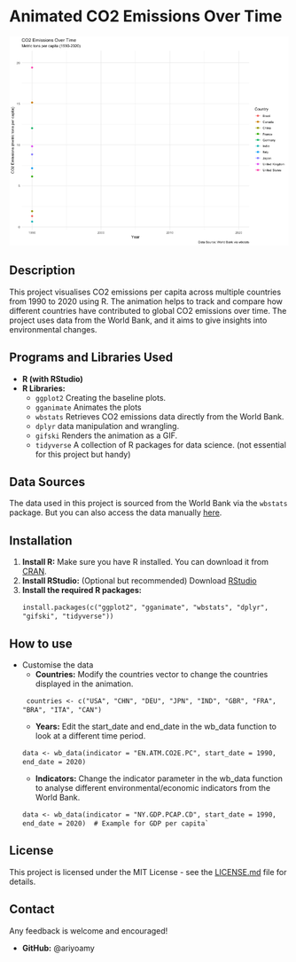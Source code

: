 # Animated CO2 Emissions Over Time
![Animated CO2 Emissions](animated_co2_emissions.gif)


## Description
This project visualises CO2 emissions per capita across multiple countries from 1990 to 2020 using R. The animation helps to track and compare how different countries have contributed to global CO2 emissions over time. The project uses data from the World Bank, and it aims to give insights into environmental changes.

## Programs and Libraries Used
- **R (with RStudio)**
- **R Libraries:**
  - `ggplot2` Creating the baseline plots.
  - `gganimate` Animates the plots 
  - `wbstats` Retrieves CO2 emissions data directly from the World Bank.
  - `dplyr` data manipulation and wrangling.
  - `gifski` Renders the animation as a GIF.
  - `tidyverse` A collection of R packages for data science. (not essential for this project but handy)

## Data Sources
The data used in this project is sourced from the World Bank via the `wbstats` package. But you can also access the data manually [here](https://data.worldbank.org/).

## Installation
1. **Install R:** Make sure you have R installed. You can download it from [CRAN](https://cran.r-project.org/).
2. **Install RStudio:** (Optional but recommended) Download [RStudio](https://rstudio.com/products/rstudio/download/) 
3. **Install the required R packages:**
   ```
   install.packages(c("ggplot2", "gganimate", "wbstats", "dplyr", "gifski", "tidyverse"))
   ```

## How to use
- Customise the data
  - **Countries:** Modify the countries vector to change the countries displayed in the animation.
   ```
    countries <- c("USA", "CHN", "DEU", "JPN", "IND", "GBR", "FRA", "BRA", "ITA", "CAN")
   ```
  - **Years:** Edit the start_date and end_date in the wb_data function to look at a different time period.
   ```
   data <- wb_data(indicator = "EN.ATM.CO2E.PC", start_date = 1990, end_date = 2020)
   ```
  - **Indicators:** Change the indicator parameter in the wb_data function to analyse different environmental/economic indicators from the World Bank.
   ```
   data <- wb_data(indicator = "NY.GDP.PCAP.CD", start_date = 1990, end_date = 2020)  # Example for GDP per capita`
   ```

## License
This project is licensed under the MIT License - see the [LICENSE.md](LICENSE.md) file for details.

## Contact
Any feedback is welcome and encouraged!
- **GitHub:** @ariyoamy
